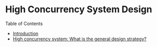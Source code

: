 # High Concurrency System Design

Table of Contents

- [Introduction](00-introduction.md)
- [High concurrency system: What is the general design strategy?](01-fundamental.md)
